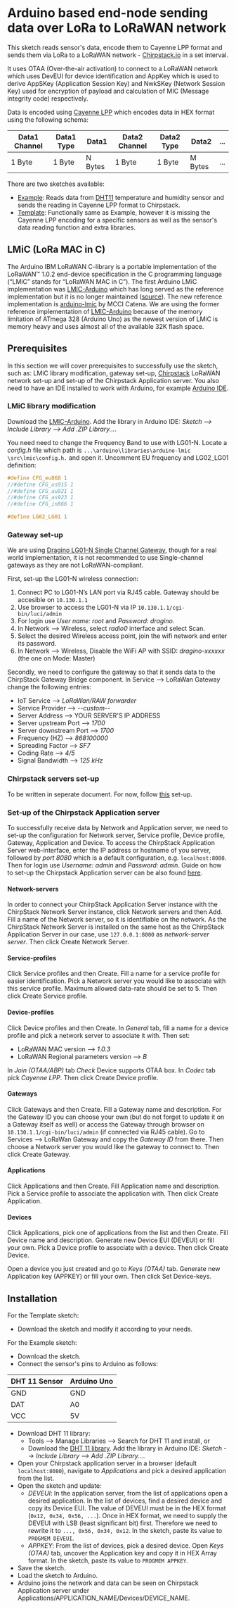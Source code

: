 # Arduino based end-node sending data over LoRa to LoRaWAN network
This sketch reads sensor's data, encode them to Cayenne LPP format and sends them via LoRa to a LoRaWAN network - [Chirpstack.io](https://www.chirpstack.io/) in a set interval. 

It uses OTAA (Over-the-air activation) to connect to a LoRaWAN network which uses DevEUI for device identification and AppKey which is used to derive AppSKey (Application Session Key) and NwkSKey (Network Session Key) used for encryption of payload and calculation of MIC (Message integrity code) respectively. 

Data is encoded using [Cayenne LPP](https://github.com/myDevicesIoT/cayenne-docs/blob/master/docs/LORA.md#cayenne-low-power-payload) which encodes data in HEX format using the following schema: 

| Data1 Channel |	Data1 Type | Data1	| Data2 Channel |	Data2 Type	| Data2 | ... |
|-----------|------------|--------|-----------|-------------|-------|-----|
| 1 Byte    | 1 Byte     | N Bytes| 1 Byte    | 1 Byte      | M Bytes| ... |

There are two sketches available:
  - [Example](https://github.com/Inno-MT-CoMonSENSE-Project/arduino_loRa/blob/master/Arduino_OTAA/endNode_Arduino_OTAA_Example.ino): Reads data from [DHT11](https://learn.adafruit.com/dht) temperature and humidity sensor and sends the reading in 
  Cayenne LPP format to Chirpstack.
  - [Template](https://github.com/Inno-MT-CoMonSENSE-Project/arduino_loRa/blob/master/Arduino_OTAA/endNode_Arduino_OTAA_template.ino): Functionally same as Example, however it is missing the Cayenne LPP encoding for a specific sensors as well as the sensor's data reading function and extra libraries.

## LMiC (LoRa MAC in C)
The Arduino IBM LoRaWAN C-library is a portable implementation of the LoRaWAN™ 1.0.2 end-device specification in the C programming language (“LMiC” stands for “LoRaWAN MAC in C”). The first Arduino LMiC implementation was [LMIC-Arduino](https://github.com/matthijskooijman/arduino-lmic) which has long served as the reference implementation but it is no longer maintained ([source](https://www.thethingsnetwork.org/forum/t/overview-of-lorawan-libraries-howto/24692)). The new reference implementation is [arduino-lmic](https://github.com/mcci-catena/arduino-lmic) by MCCI Catena. We are using the former reference implementation of [LMIC-Arduino](https://github.com/matthijskooijman/arduino-lmic) because of the memory limitation of ATmega 328 (Arduino Uno) as the newest version of LMiC is memory heavy and uses almost all of the available 32K flash space.

## Prerequisites
In this section we will cover prerequisites to successfully use the sketch, such as: LMiC library modification, gateway set-up, [Chirpstack](https://www.chirpstack.io/) LoRaWAN network set-up and set-up of the Chirpstack Application server. You also need to have an IDE installed to work with Arduino, for example [Arduino IDE](https://www.arduino.cc/en/main/software). 

### LMiC library modification
Download the [LMIC-Arduino](https://github.com/matthijskooijman/arduino-lmic). Add the library in Arduino IDE: *Sketch --> Include Library --> Add .ZIP Library...*. 

You need need to change the Frequency Band to use with LG01-N. Locate a *config.h* file which path is `...\arduino\libraries\arduino-lmic \src\lmic\config.h.` and open it. Uncomment EU frequency and LG02_LG01 definition:
```C
#define CFG_eu868 1
//#define CFG_us915 1
//#define CFG_au921 1
//#define CFG_as923 1
//#define CFG_in866 1

#define LG02_LG01 1
```
 
### Gateway set-up
We are using [Dragino LG01-N Single Channel Gateway](http://www.dragino.com/products/lora/item/143-lg01n.html), though for a real world implementation, it is not recommended to use Single-channel gateways as they are not LoRaWAN-compliant.

First, set-up the LG01-N wireless connection:
  1. Connect PC to LG01-N’s LAN port via RJ45 cable. Gateway should be accesible on `10.130.1.1`
  2. Use browser to access the LG01-N via IP `10.130.1.1/cgi-bin/luci/admin`
  3. For login use *User name: root* and *Password: dragino*.
  4. In Network --> Wireless, select *radio0* interface and select Scan. 
  5. Select the desired Wireless access point, join the wifi network and enter its password.
  6. In Network --> Wireless, Disable the WiFi AP with SSID: *dragino-xxxxxx* (the one on Mode: Master)

Secondly, we need to configure the gateway so that it sends data to the ChirpStack Gateway Bridge component. In Service --> LoRaWan Gateway change the following entries:
  - IoT Service --> *LoRaWan/RAW forwarder*
  - Service Provider --> *--custom--*
  - Server Address --> YOUR SERVER'S IP ADDRESS
  - Server upstream Port --> *1700*
  - Server downstream  Port --> *1700*
  - Frequency (HZ) --> *868100000*
  - Spreading Factor --> *SF7*
  - Coding Rate --> *4/5*
  - Signal Bandwidth --> *125 kHz*

### Chirpstack servers set-up
 To be written in seperate document. For now, follow [this](https://www.chirpstack.io/guides/debian-ubuntu/) set-up.
 
### Set-up of the Chirpstack Application server
To successfully receive data by Network and Application server, we need to set-up the configuration for Network server, Service profile, Device profile, Gateway, Application and Device. To access the ChirpStack Application Server web-interface, enter the IP address or hostname of you server, followed by *port 8080* which is a default configuration, e.g. `localhost:8080`. Then for login use *Username: admin* and *Password: admin*. Guide on how to set-up the Chirpstack Application server can be also found [here](https://www.chirpstack.io/guides/first-gateway-device/).

#### Network-servers
In order to connect your ChirpStack Application Server instance with the ChirpStack Network Server instance, click Network servers and then Add. Fill a name of the Network server, so it is identifiable on the network. As the ChirpStack Network Server is installed on the same host as the ChirpStack Application Server in our case, use `127.0.0.1:8000` as *network-server server*. Then click Create Network Server.

#### Service-profiles
Click Service profiles and then Create. Fill a name for a service profile for easier identification. Pick a Network server you would like to associate with this service profile. Maximum allowed data-rate should be set to 5. Then click Create Service profile.

#### Device-profiles
Click Device profiles and then Create. In *General* tab, fill a name for a device profile and pick a network server to associate it with. Then set:
  - LoRaWAN MAC version --> *1.0.3*
  - LoRaWAN Regional parameters version --> *B*

In *Join (OTAA/ABP)* tab *Check* Device supports OTAA box. In *Codec* tab pick *Cayenne LPP*. Then click Create Device profile.

#### Gateways
Click Gateways and then Create. Fill a Gateway name and description. For the Gateway ID you can choose your own (but do not forget to update it on a Gateway itself as well) or access the Gateway through browser on `10.130.1.1/cgi-bin/luci/admin` (if connected via RJ45 cable). Go to Services --> LoRaWan Gateway and copy the *Gateway ID* from there. Then choose a Network server you would like the gateway to connect to. Then click Create Gateway.

#### Applications
Click Applications and then Create. Fill Application name and description. Pick a Service profile to associate the application with. Then click Create Application.
 
#### Devices
Click Applications, pick one of applications from the list and then Create. Fill Device name and description. Generate new Device EUI (DEVEUI) or fill your own. Pick a Device profile to associate with a device. Then click Create Device.

Open a device you just created and go to *Keys (OTAA)* tab. Generate new Application key (APPKEY) or fill your own. Then click Set Device-keys.

## Installation
For the Template sketch:
  - Download the sketch and modify it according to your needs.

For the Example sketch:
  - Download the sketch.
  - Connect the sensor's pins to Arduino as follows: 

| DHT 11 Sensor | Arduino Uno |
|---------------|-------------|
| GND           | GND         |
| DAT           | A0          |
| VCC           | 5V          |

  - Download DHT 11 library:
    - Tools --> Manage Libraries --> Search for DHT 11 and install, or
    - Download the [DHT 11 library](https://github.com/goodcheney/Lora/blob/patch-1/Lora%20Shield/Examples/DHTlib.zip). Add the library in Arduino IDE: *Sketch --> Include Library --> Add .ZIP Library...*.
  - Open your Chirpstack application server in a browser (default `localhost:8080`), navigate to *Applications* and pick a desired application from the list.
  - Open the sketch and update:
    - *DEVEUI*: In the application server, from the list of applications open a desired application. In the list of devices, find a desired device and copy its Device EUI. The value of DEVEUI must be in the HEX format (`0x12, 0x34, 0x56, ...`). Once in HEX format, we need to supply the DEVEUI with LSB (least significant bit) first. Therefore we need to rewrite it to `..., 0x56, 0x34, 0x12`. In the sketch, paste its value to `PROGMEM DEVEUI`.
    - *APPKEY*: From the list of devices, pick a desired device. Open *Keys (OTAA)* tab, uncover the Application key and copy it in HEX Array format. In the sketch, paste its value to `PROGMEM APPKEY`.
  - Save the sketch.
  - Load the sketch to Arduino.
  - Arduino joins the network and data can be seen on Chirpstack Application server under Applications/APPLICATION_NAME/Devices/DEVICE_NAME.
